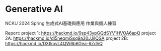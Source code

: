 # Generative AI
NCKU 2024 Spring 生成式AI基礎與應用
作業與個人練習

Report:
project 1: https://hackmd.io/9sp43ypGQdSYV1HVOA6apQ
project 2A: https://hackmd.io/dI5neqmjSsq9a30JJjlQSA
project 2B: https://hackmd.io/DXtkovL4QW6b6Gea-6ZdhQ
